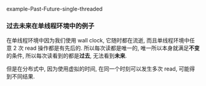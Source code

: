 example-Past-Future-single-threaded

### 过去未来在单线程环境中的例子

在单线程环境中因为我们使用 wall clock, 它随时都在流逝, 而且单线程环境中任意 2 次 read 操作都是有先后的.
所以每次读都是唯一的, 唯一所以本身就满足**不变**的条件, 所以每次读看到的都是**过去**,
无法看到**未来**.

但是在分布式中, 因为使用虚拟的时间, 在同一个时刻可以发生多次 read, 可能得到不同结果.